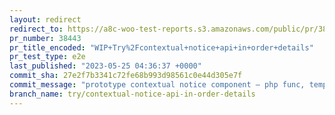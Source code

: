 ```yaml
---
layout: redirect
redirect_to: https://a8c-woo-test-reports.s3.amazonaws.com/public/pr/38443/e2e/index.html
pr_number: 38443
pr_title_encoded: "WIP+Try%2Fcontextual+notice+api+in+order+details"
pr_test_type: e2e
last_published: "2023-05-25 04:36:37 +0000"
commit_sha: 27e2f7b3341c72fe68b993d98561c0e44d305e7f
commit_message: "prototype contextual notice component – php func, template, and css"
branch_name: try/contextual-notice-api-in-order-details
---
```

